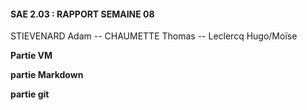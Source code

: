 #### SAE 2.03 : RAPPORT SEMAINE 08

STIEVENARD Adam -- CHAUMETTE Thomas -- Leclercq Hugo/Moïse

**Partie VM**


**partie Markdown**


**partie git**
